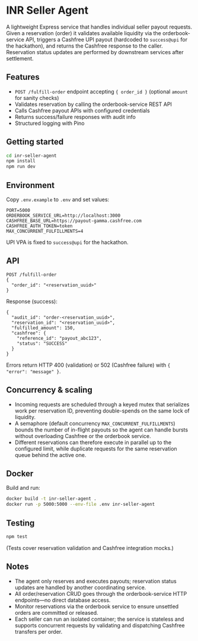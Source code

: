 # INR Seller Agent

A lightweight Express service that handles individual seller payout requests. Given a reservation (order) it validates available liquidity via the orderbook-service API, triggers a Cashfree UPI payout (hardcoded to `success@upi` for the hackathon), and returns the Cashfree response to the caller. Reservation status updates are performed by downstream services after settlement.

## Features
- `POST /fulfill-order` endpoint accepting `{ order_id }` (optional `amount` for sanity checks)
- Validates reservation by calling the orderbook-service REST API
- Calls Cashfree payout APIs with configured credentials
- Returns success/failure responses with audit info
- Structured logging with Pino

## Getting started
```bash
cd inr-seller-agent
npm install
npm run dev
```

## Environment
Copy `.env.example` to `.env` and set values:
```
PORT=5000
ORDERBOOK_SERVICE_URL=http://localhost:3000
CASHFREE_BASE_URL=https://payout-gamma.cashfree.com
CASHFREE_AUTH_TOKEN=token
MAX_CONCURRENT_FULFILLMENTS=4
```
UPI VPA is fixed to `success@upi` for the hackathon.

## API
```
POST /fulfill-order
{
  "order_id": "<reservation_uuid>"
}
```

Response (success):
```
{
  "audit_id": "order-<reservation_uuid>",
  "reservation_id": "<reservation_uuid>",
  "fulfilled_amount": 150,
  "cashfree": {
    "reference_id": "payout_abc123",
    "status": "SUCCESS"
  }
}
```

Errors return HTTP 400 (validation) or 502 (Cashfree failure) with `{ "error": "message" }`.

## Concurrency & scaling
- Incoming requests are scheduled through a keyed mutex that serializes work per reservation ID, preventing double-spends on the same lock of liquidity.
- A semaphore (default concurrency `MAX_CONCURRENT_FULFILLMENTS`) bounds the number of in-flight payouts so the agent can handle bursts without overloading Cashfree or the orderbook service.
- Different reservations can therefore execute in parallel up to the configured limit, while duplicate requests for the same reservation queue behind the active one.

## Docker
Build and run:
```bash
docker build -t inr-seller-agent .
docker run -p 5000:5000 --env-file .env inr-seller-agent
```

## Testing
```bash
npm test
```
(Tests cover reservation validation and Cashfree integration mocks.)

## Notes
- The agent only reserves and executes payouts; reservation status updates are handled by another coordinating service.
- All order/reservation CRUD goes through the orderbook-service HTTP endpoints—no direct database access.
- Monitor reservations via the orderbook service to ensure unsettled orders are committed or released.
- Each seller can run an isolated container; the service is stateless and supports concurrent requests by validating and dispatching Cashfree transfers per order.
